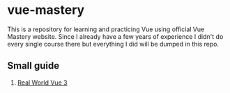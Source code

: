 # vue-mastery

This is a repository for learning and practicing Vue using official Vue Mastery website.
Since I already have a few years of experience I didn't do every single course there but everything I did will be dumped in this repo.

## Small guide

1. [Real World Vue 3](./real-world-vue-3/)
